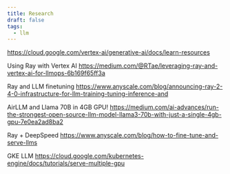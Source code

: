 ```yaml
---
title: Research
draft: false
tags:
  - llm
---
```

https://cloud.google.com/vertex-ai/generative-ai/docs/learn-resources

Using Ray with Vertex AI
https://medium.com/@RTae/leveraging-ray-and-vertex-ai-for-llmops-6b169f65ff3a

Ray and LLM finetuning
https://www.anyscale.com/blog/announcing-ray-2-4-0-infrastructure-for-llm-training-tuning-inference-and

AirLLM and Llama 70B in 4GB GPU!
https://medium.com/ai-advances/run-the-strongest-open-source-llm-model-llama3-70b-with-just-a-single-4gb-gpu-7e0ea2ad8ba2

Ray + DeepSpeed 
https://www.anyscale.com/blog/how-to-fine-tune-and-serve-llms

GKE LLM
https://cloud.google.com/kubernetes-engine/docs/tutorials/serve-multiple-gpu

